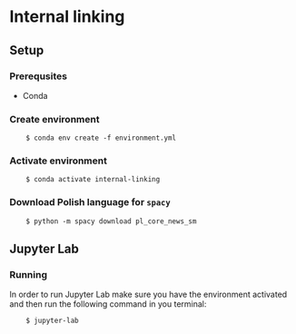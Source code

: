 # Internal linking

## Setup

### Prerequsites

- Conda

### Create environment

```
    $ conda env create -f environment.yml
```

### Activate environment

```
    $ conda activate internal-linking
```

### Download Polish language for `spacy`

```
    $ python -m spacy download pl_core_news_sm
```

## Jupyter Lab

### Running

In order to run Jupyter Lab make sure you have the environment activated and then run the following command in you terminal:

```
    $ jupyter-lab
```